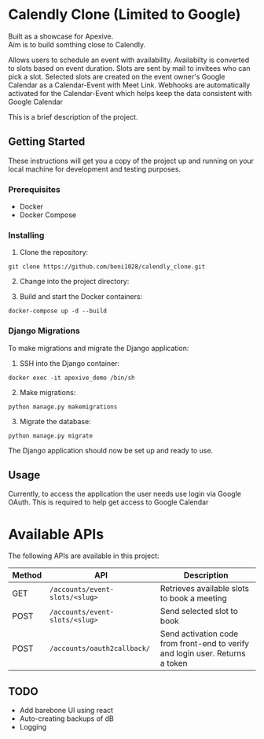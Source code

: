 # Calendly Clone (Limited to Google)
Built as a showcase for Apexive. <br>
Aim is to build somthing close to Calendly. <br>

Allows users to schedule an event with availability. 
Availabilty is converted to slots based on event duration.
Slots are sent by mail to invitees who can pick a slot.
Selected slots are created on the event owner's Google Calendar as a Calendar-Event with Meet Link.
Webhooks are automatically activated for the Calendar-Event which helps keep the data consistent with Google Calendar

This is a brief description of the project.


## Getting Started
These instructions will get you a copy of the project up and running on your local machine for development and testing purposes.

### Prerequisites

- Docker
- Docker Compose

### Installing
1. Clone the repository:
```
git clone https://github.com/beni1028/calendly_clone.git

```
2. Change into the project directory:

3. Build and start the Docker containers:
```
docker-compose up -d --build
````

### Django Migrations

To make migrations and migrate the Django application:

1. SSH into the Django container:
```
docker exec -it apexive_demo /bin/sh
```
2. Make migrations:
```
python manage.py makemigrations
```
3. Migrate the database:
```
python manage.py migrate
```
The Django application should now be set up and ready to use.

## Usage
Currently, to access the application the user needs use login via Google OAuth.
This is required to help get access to Google Calendar

# Available APIs

The following APIs are available in this project:

| Method| API | Description | 
| --- | --- | --- |
| GET|`/accounts/event-slots/<slug>` | Retrieves available slots to book a meeting |
| POST|`/accounts/event-slots/<slug>` | Send selected slot to book |
| POST|`/accounts/oauth2callback/` | Send activation code from front-end to verify and login user. Returns a token |

## TODO
- Add barebone UI using react
- Auto-creating backups of dB
- Logging 
 



